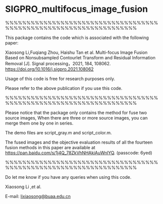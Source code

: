 # SIGPRO_multifocus_image_fusion
%%%%%%%%%%%%%%%%%%%%%%%%%%%%%%%%%%%%%%%%%%%%%%%%%%%%%%%%%%%%%%%%%%%

This package contains the code which is associated with the following paper:

Xiaosong Li,Fuqiang Zhou, Haishu Tan et al. Multi-focus Image Fusion Based on Nonsubsampled Contourlet Transform and Residual Information Removal [J]. Signal processing，2021, 184, 108062. https://doi.org/10.1016/j.sigpro.2021.108062

Usage of this code is free for research purposes only. 

Please refer to the above publication if you use this code.

%%%%%%%%%%%%%%%%%%%%%%%%%%%%%%%%%%%%%%%%%%%%%%%%%%%%%%%%%%%%%%%%%%%

Please notice that the package only contains the method for fuse two source images, When there are three or more source images, you can merge them one by one in series.  

The demo files are script_gray.m and script_color.m.  

The fused images and the objective evaluation results of all the fourteen fusion methods in this paper are available at https://pan.baidu.com/s/1j4Q_78ZkVhNHAkiAuWnlYQ. (passcode: 6yed)

%%%%%%%%%%%%%%%%%%%%%%%%%%%%%%%%%%%%%%%%%%%%%%%%%%%%%%%%%%%%%%%%%%%

Do let me know if you have any queries when using this code.


Xiaosong  Li ,et al.   
                                                         
E-mail: lixiaosong@buaa.edu.cn

